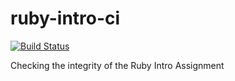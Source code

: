 ruby-intro-ci
=============

[![Build Status](https://magnum.travis-ci.com/saasbook/ruby-intro-ci.svg?token=vryJZs4sjDxvem15eKaQ&branch=master)](https://magnum.travis-ci.com/saasbook/ruby-intro-ci)

Checking the integrity of the Ruby Intro Assignment
